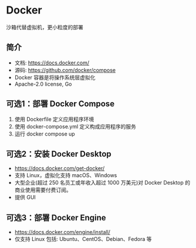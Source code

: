 # Docker
沙箱代替虚拟机，更小粒度的部署

## 简介
- 文档: https://docs.docker.com/
- 源码: https://github.com/docker/compose
- Docker 容器是将操作系统层虚拟化
- Apache-2.0 license, Go

## 可选1：部署 Docker Compose
1. 使用 Dockerfile 定义应用程序环境
2. 使用 docker-compose.yml 定义构成应用程序的服务
3. 运行 docker compose up

## 可选2：安装 Docker Desktop
- https://docs.docker.com/get-docker/
- 支持 Linux，虚拟化支持 macOS、Windows
- 大型企业(超过 250 名员工或年收入超过 1000 万美元)对 Docker Desktop 的商业使用需要付费订阅。
- 提供 GUI

## 可选3：部署 Docker Engine
- https://docs.docker.com/engine/install/
- 仅支持 Linux 包括: Ubuntu、CentOS、Debian、Fedora 等

